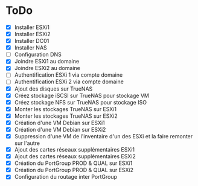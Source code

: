 # ToDo

- [x] Installer ESXi1
- [x] Installer ESXi2
- [x] Installer DC01
- [x] Installer NAS 
- [ ] Configuration DNS
- [x] Joindre ESXi1 au domaine
- [x] Joindre ESXi2 au domaine
- [ ] Authentification ESXi 1 via compte domaine
- [ ] Authentification ESXi 2 via compte domaine
- [x] Ajout des disques sur TrueNAS
- [x] Créez stockage iSCSI sur TrueNAS pour stockage VM
- [x] Créez stockage NFS sur TrueNAS pour stockage ISO
- [x] Monter les stockages TrueNAS sur ESXi1
- [x] Monter les stockages TrueNAS sur ESXi2
- [x] Création d'une VM Debian sur ESXi1
- [x] Création d'une VM Debian sur ESXi2
- [x] Suppression d'une VM de l'inventaire d'un des ESXi et la faire remonter sur l'autre
- [x] Ajout des cartes réseaux supplémentaires ESXi1
- [x] Ajout des cartes réseaux supplémentaires ESXi2
- [x] Création du PortGroup PROD & QUAL sur ESXi1
- [x] Création du PortGroup PROD & QUAL sur ESXi2
- [x] Configuration du routage inter PortGroup
